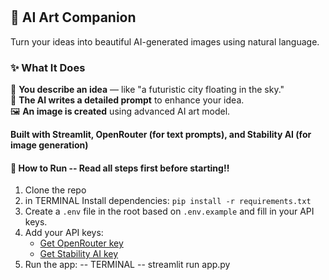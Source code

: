 #

## 🎨 AI Art Companion

Turn your ideas into beautiful AI-generated images using natural language.  



### ✨ What It Does

🧠 **You describe an idea** — like "a futuristic city floating in the sky."  
💬 **The AI writes a detailed prompt** to enhance your idea.  
🖼️ **An image is created** using advanced AI art model.

**Built with Streamlit, OpenRouter (for text prompts), and Stability AI (for image generation)**


#### 🚀 How to Run -- Read all steps first before starting!!

1. Clone the repo
2. in TERMINAL Install dependencies: `pip install -r requirements.txt`
3. Create a `.env` file in the root based on `.env.example` and fill in your API keys.
4. Add your API keys:
   - [Get OpenRouter key](https://openrouter.ai/settings/keys)
   - [Get Stability AI key](https://platform.stability.ai/account/keys)
5. Run the app:
 -- TERMINAL --
streamlit run app.py

